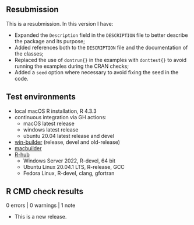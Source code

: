 ## Resubmission

This is a resubmission. In this version I have:

* Expanded the `Description` field in the `DESCRIPTION` file to better describe 
the package and its purpose;
* Added references both to the `DESCRIPTION` file and the documentation of the
classes;
* Replaced the use of `dontrun{}` in the examples with `donttest{}` to avoid
running the examples during the CRAN checks;
* Added a `seed` option where necessary to avoid fixing the seed in the code.

## Test environments
* local macOS R installation, R 4.3.3
* continuous integration via GH actions:
  * macOS latest release
  * windows latest release
  * ubuntu 20.04 latest release and devel
* [win-builder](https://win-builder.r-project.org/) (release, devel and old-release)
* [macbuilder](https://mac.r-project.org/macbuilder/)
* [R-hub](https://builder.r-hub.io)
  - Windows Server 2022, R-devel, 64 bit
  - Ubuntu Linux 20.04.1 LTS, R-release, GCC
  - Fedora Linux, R-devel, clang, gfortran

## R CMD check results

0 errors | 0 warnings | 1 note

* This is a new release.
